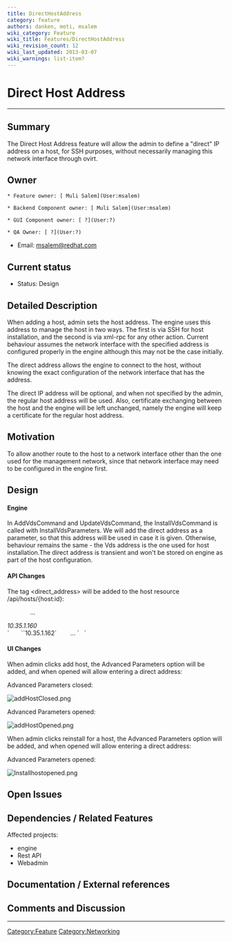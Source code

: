 ```yaml
---
title: DirectHostAddress
category: feature
authors: danken, moti, msalem
wiki_category: Feature
wiki_title: Features/DirectHostAddress
wiki_revision_count: 12
wiki_last_updated: 2013-03-07
wiki_warnings: list-item?
---
```


# Direct Host Address

------------------------------------------------------------------------

## Summary

The Direct Host Address feature will allow the admin to define a "direct" IP address on a host, for SSH purposes, without necessarily managing this network interface through ovirt.

## Owner

    * Feature owner: [ Muli Salem](User:msalem)

    * Backend Component owner: [ Muli Salem](User:msalem)

    * GUI Component owner: [ ?](User:?)

    * QA Owner: [ ?](User:?)

*   Email: msalem@redhat.com

## Current status

*   Status: Design

## Detailed Description

When adding a host, admin sets the host address. The engine uses this address to manage the host in two ways. The first is via SSH for host installation, and the second is via xml-rpc for any other action. Current behaviour assumes the network interface with the specified address is configured properly in the engine although this may not be the case initially.

The direct address allows the engine to connect to the host, without knowing the exact configuration of the network interface that has the address.

The direct IP address will be optional, and when not specified by the admin, the regular host address will be used. Also, certificate exchanging between the host and the engine will be left unchanged, namely the engine will keep a certificate for the regular host address.

## Motivation

To allow another route to the host to a network interface other than the one used for the management network, since that network interface may need to be configured in the engine first.

## Design

#### Engine

In AddVdsCommand and UpdateVdsCommand, the InstallVdsCommand is called with InstallVdsParameters. We will add the direct address as a parameter, so that this address will be used in case it is given. Otherwise, behaviour remains the same - the Vds address is the one used for host installation.The direct address is transient and won't be stored on engine as part of the host configuration.

#### API Changes

The tag <direct_address> will be added to the host resource /api/hosts/{host:id}:

`   `<host id="56d6d62f-6af0-4c02-8500-4be041180031">
             ...
             

<address>
10.35.1.160

</address>
`       `<direct_address>`10.35.1.162`</direct_address>
             ...
`   `</host>

#### UI Changes

When admin clicks add host, the Advanced Parameters option will be added, and when opened will allow entering a direct address:

Advanced Parameters closed:

![](addHostClosed.png "addHostClosed.png")

Advanced Parameters opened:

![](addHostOpened.png "addHostOpened.png")

When admin clicks reinstall for a host, the Advanced Parameters option will be added, and when opened will allow entering a direct address:

Advanced Parameters opened:

![]( Installhostopened.png " Installhostopened.png")

## Open Issues

## Dependencies / Related Features

Affected projects:

*   engine
*   Rest API
*   Webadmin

## Documentation / External references

## Comments and Discussion

------------------------------------------------------------------------

<Category:Feature> <Category:Networking>
